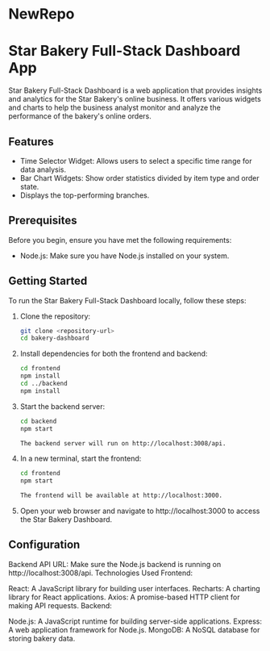 # NewRepo

# Star Bakery Full-Stack Dashboard App

Star Bakery Full-Stack Dashboard is a web application that provides insights and analytics for the Star Bakery's online business. It offers various widgets and charts to help the business analyst monitor and analyze the performance of the bakery's online orders.

## Features

- Time Selector Widget: Allows users to select a specific time range for data analysis.
- Bar Chart Widgets: Show order statistics divided by item type and order state.
- Displays the top-performing branches.

## Prerequisites

Before you begin, ensure you have met the following requirements:

- Node.js: Make sure you have Node.js installed on your system.

## Getting Started

To run the Star Bakery Full-Stack Dashboard locally, follow these steps:

1. Clone the repository:

   ```bash
   git clone <repository-url>
   cd bakery-dashboard

   ```

2. Install dependencies for both the frontend and backend:

   ```bash
   cd frontend
   npm install
   cd ../backend
   npm install

   ```

3. Start the backend server:

   ```bash
   cd backend
   npm start

   The backend server will run on http://localhost:3008/api.
   ```

4. In a new terminal, start the frontend:

   ```bash
   cd frontend
   npm start

   The frontend will be available at http://localhost:3000.
   ```

5. Open your web browser and navigate to http://localhost:3000 to access the Star Bakery Dashboard.

## Configuration

Backend API URL: Make sure the Node.js backend is running on http://localhost:3008/api.
Technologies Used
Frontend:

React: A JavaScript library for building user interfaces.
Recharts: A charting library for React applications.
Axios: A promise-based HTTP client for making API requests.
Backend:

Node.js: A JavaScript runtime for building server-side applications.
Express: A web application framework for Node.js.
MongoDB: A NoSQL database for storing bakery data.
